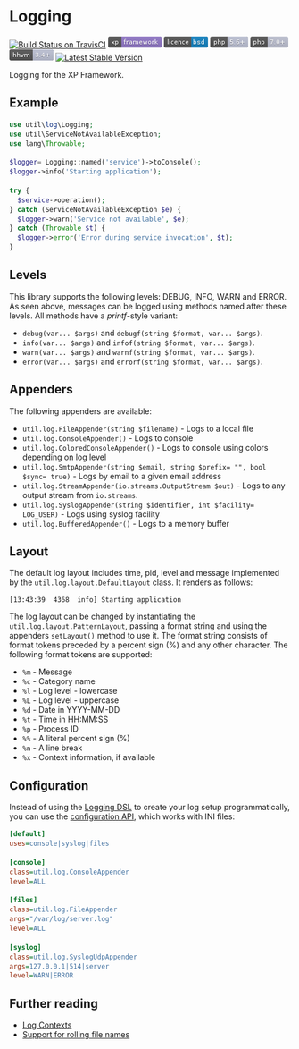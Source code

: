 Logging
=======

[![Build Status on TravisCI](https://secure.travis-ci.org/xp-framework/logging.svg)](http://travis-ci.org/xp-framework/logging)
[![XP Framework Module](https://raw.githubusercontent.com/xp-framework/web/master/static/xp-framework-badge.png)](https://github.com/xp-framework/core)
[![BSD Licence](https://raw.githubusercontent.com/xp-framework/web/master/static/licence-bsd.png)](https://github.com/xp-framework/core/blob/master/LICENCE.md)
[![Required PHP 5.6+](https://raw.githubusercontent.com/xp-framework/web/master/static/php-5_6plus.png)](http://php.net/)
[![Supports PHP 7.0+](https://raw.githubusercontent.com/xp-framework/web/master/static/php-7_0plus.png)](http://php.net/)
[![Supports HHVM 3.4+](https://raw.githubusercontent.com/xp-framework/web/master/static/hhvm-3_4plus.png)](http://hhvm.com/)
[![Latest Stable Version](https://poser.pugx.org/xp-framework/logging/version.png)](https://packagist.org/packages/xp-framework/logging)

Logging for the XP Framework.

Example
-------

```php
use util\log\Logging;
use util\ServiceNotAvailableException;
use lang\Throwable;

$logger= Logging::named('service')->toConsole();
$logger->info('Starting application');

try {
  $service->operation();
} catch (ServiceNotAvailableException $e) {
  $logger->warn('Service not available', $e);
} catch (Throwable $t) {
  $logger->error('Error during service invocation', $t);
}
```

Levels
------
This library supports the following levels: DEBUG, INFO, WARN and ERROR. As seen above, messages can be logged using methods named after these levels. All methods have a *printf*-style variant:

* `debug(var... $args)` and `debugf(string $format, var... $args)`.
* `info(var... $args)` and `infof(string $format, var... $args)`.
* `warn(var... $args)` and `warnf(string $format, var... $args)`.
* `error(var... $args)` and `errorf(string $format, var... $args)`.

Appenders
---------
The following appenders are available:

* `util.log.FileAppender(string $filename)` - Logs to a local file
* `util.log.ConsoleAppender()` - Logs to console
* `util.log.ColoredConsoleAppender()` - Logs to console using colors depending on log level
* `util.log.SmtpAppender(string $email, string $prefix= "", bool $sync= true)` - Logs by email to a given email address
* `util.log.StreamAppender(io.streams.OutputStream $out)` - Logs to any output stream from `io.streams`.
* `util.log.SyslogAppender(string $identifier, int $facility= LOG_USER)` - Logs using syslog facility
* `util.log.BufferedAppender()` - Logs to a memory buffer

Layout
------
The default log layout includes time, pid, level and message implemented by the `util.log.layout.DefaultLayout` class. It renders as follows:

```
[13:43:39  4368  info] Starting application
```

The log layout can be changed by instantiating the `util.log.layout.PatternLayout`, passing a format string and using the appenders `setLayout()` method to use it. The format string consists of format tokens preceded by a percent sign (%) and any other character. The following format tokens are 
supported:

* `%m` - Message
* `%c` - Category name
* `%l` - Log level - lowercase
* `%L` - Log level - uppercase
* `%d` - Date in YYYY-MM-DD
* `%t` - Time in HH:MM:SS
* `%p` - Process ID
* `%%` - A literal percent sign (%)
* `%n` - A line break
* `%x` - Context information, if available

Configuration
-------------
Instead of using the [Logging DSL](https://github.com/xp-framework/logging/pull/6) to create your log setup programmatically, you can use the [configuration API](https://github.com/xp-framework/logging/pull/12), which works with INI files:

```ini
[default]
uses=console|syslog|files

[console]
class=util.log.ConsoleAppender
level=ALL

[files]
class=util.log.FileAppender
args="/var/log/server.log"
level=ALL

[syslog]
class=util.log.SyslogUdpAppender
args=127.0.0.1|514|server
level=WARN|ERROR
```

Further reading
---------------
* [Log Contexts](https://github.com/xp-framework/xp-framework/pull/239)
* [Support for rolling file names](https://github.com/xp-framework/xp-framework/pull/353)